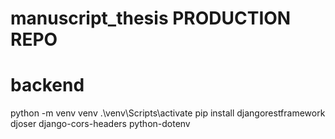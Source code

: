 # manuscript_thesis PRODUCTION REPO

# backend
  python -m venv venv
  .\venv\Scripts\activate
  pip install djangorestframework djoser django-cors-headers python-dotenv

